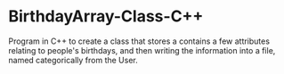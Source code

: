 # BirthdayArray-Class-C++
Program in C++ to create a class that stores a contains
a few attributes relating to people's birthdays, and then
writing the information into a file, named categorically 
from the User.
